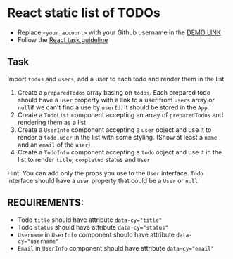 # React static list of TODOs
- Replace `<your_account>` with your Github username in the
  [DEMO LINK](https://AnastasiyaSopotnytska.github.io/react_static-list-of-todos/)
- Follow the [React task guideline](https://github.com/mate-academy/react_task-guideline#react-tasks-guideline)

## Task
Import `todos` and `users`, add a user to each todo and render them in the
list.

1. Create a `preparedTodos` array basing on `todos`. Each prepared todo should
   have a `user` property with a link to a user from `users` array or `null`if
   we can't find a use by `userId`. It should be stored in the `App`.
2. Create a `TodoList` component accepting an array of `preparedTodos` and
   rendering them as a list
3. Create a `UserInfo` component accepting a `user` object and use it to render
   a `todo.user` in the list with some styling. (Show at least a `name` and an
   `email` of the `user`)
4. Create a `TodoInfo` component accepting a `todo` object and use it in the
   list to render `title`, `completed` status and `User`

Hint: You can add only the props you use to the `User` interface. `Todo`
interface should have a `user` property that could be a `User` or `null`.

## REQUIREMENTS:
- Todo `title` should have attribute `data-cy="title"`
- Todo `status` should have attribute `data-cy="status"`
- `Username` in  `UserInfo` component should have attribute `data-cy="username"`
- `Email` in `UserInfo` component should have attribute `data-cy="email"`

